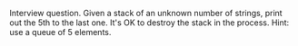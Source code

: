 Interview question. Given a stack of an unknown number of strings, print out the 5th to the last one. It's OK to destroy the stack in the process. Hint: use a queue of 5 elements.
